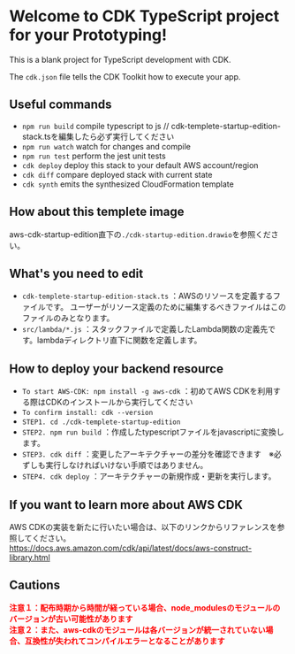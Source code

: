 # Welcome to CDK TypeScript project for your Prototyping!

This is a blank project for TypeScript development with CDK.

The `cdk.json` file tells the CDK Toolkit how to execute your app.

## Useful commands

 * `npm run build`   compile typescript to js // cdk-templete-startup-edition-stack.tsを編集したら必ず実行してください
 * `npm run watch`   watch for changes and compile
 * `npm run test`    perform the jest unit tests
 * `cdk deploy`      deploy this stack to your default AWS account/region
 * `cdk diff`        compare deployed stack with current state
 * `cdk synth`       emits the synthesized CloudFormation template

## How about this templete image
aws-cdk-startup-edition直下の`./cdk-startup-edition.drawio`を参照ください。

## What's you need to edit

 * `cdk-templete-startup-edition-stack.ts` ：AWSのリソースを定義するファイルです。
                                            ユーザーがリソース定義のために編集するべきファイルはこのファイルのみとなります。
 * `src/lambda/*.js` ：スタックファイルで定義したLambda関数の定義先です。lambdaディレクトリ直下に関数を定義します。

## How to deploy your backend resource
 * `To start AWS-CDK: npm install -g aws-cdk` ：初めてAWS CDKを利用する際はCDKのインストールから実行してください
 * `To confirm install: cdk --version`
 * `STEP1. cd ./cdk-templete-startup-edition`
 * `STEP2. npm run build` ：作成したtypescriptファイルをjavascriptに変換します。
 * `STEP3. cdk diff` ：変更したアーキテクチャーの差分を確認できます　※必ずしも実行しなければいけない手順ではありません。
 * `STEP4. cdk deploy` ：アーキテクチャーの新規作成・更新を実行します。

## If you want to learn more about AWS CDK
AWS CDKの実装を新たに行いたい場合は、以下のリンクからリファレンスを参照してください。</br>
https://docs.aws.amazon.com/cdk/api/latest/docs/aws-construct-library.html </br>

## Cautions
<strong style="color: red;">注意１：配布時期から時間が経っている場合、node_modulesのモジュールのバージョンが古い可能性があります</strong></br>
<strong style="color: red;">注意２：また、aws-cdkのモジュールは各バージョンが統一されていない場合、互換性が失われてコンパイルエラーとなることがあります</strong>